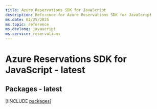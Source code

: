 ```yaml
---
title: Azure Reservations SDK for JavaScript
description: Reference for Azure Reservations SDK for JavaScript
ms.date: 02/25/2025
ms.topic: reference
ms.devlang: javascript
ms.service: reservations
---
```

# Azure Reservations SDK for JavaScript - latest
## Packages - latest
[!INCLUDE [packages](reservations-index.md)]